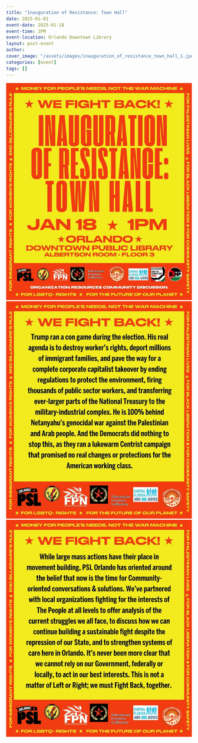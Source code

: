 ```yaml
---
title: "Inauguration of Resistance: Town Hall"
date: 2025-01-01
event-date: 2025-01-18
event-time: 1PM
event-location: Orlando Downtown Library
layout: post-event
author: 
cover_image: "/assets/images/inauguration_of_resistance_town_hall_1.jpeg"
categories: [event]
tags: []
---
```


![Inauguration of Resistance Town Hall](/assets/images/inauguration_of_resistance_town_hall_1.jpeg)
![Inauguration of Resistance Town Hall](/assets/images/inauguration_of_resistance_town_hall_2.jpeg)
![Inauguration of Resistance Town Hall](/assets/images/inauguration_of_resistance_town_hall_3.jpeg)